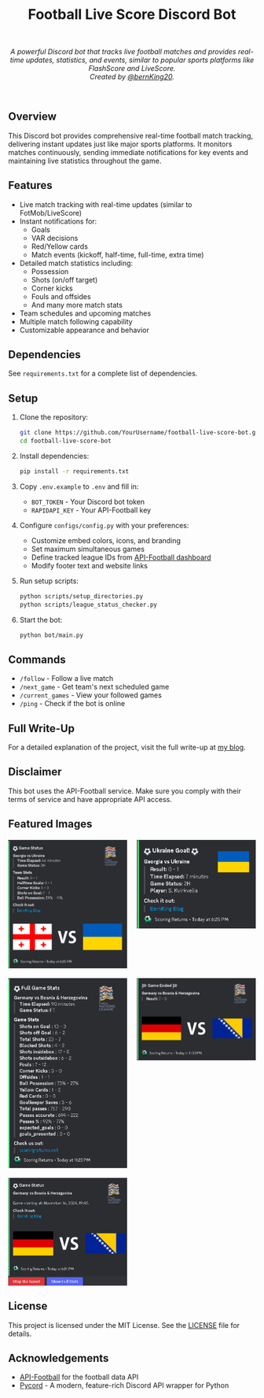 <div align="center">
  <h1>Football Live Score Discord Bot</h1>
  <br/>
  
  <p><i>A powerful Discord bot that tracks live football matches and provides real-time updates, statistics, and events, similar to popular sports platforms like FlashScore and LiveScore. <br/>Created by <a href="https://x.com/bernKing20">@bernKing20</a>.</i></p>
  <br />
</div>

## Overview

This Discord bot provides comprehensive real-time football match tracking, delivering instant updates just like major sports platforms. It monitors matches continuously, sending immediate notifications for key events and maintaining live statistics throughout the game.

## Features
- Live match tracking with real-time updates (similar to FotMob/LiveScore)
- Instant notifications for:
  - Goals
  - VAR decisions
  - Red/Yellow cards
  - Match events (kickoff, half-time, full-time, extra time)
- Detailed match statistics including:
  - Possession
  - Shots (on/off target)
  - Corner kicks
  - Fouls and offsides
  - And many more match stats
- Team schedules and upcoming matches
- Multiple match following capability
- Customizable appearance and behavior

## Dependencies
See `requirements.txt` for a complete list of dependencies.

## Setup
1. Clone the repository:
   ```bash
   git clone https://github.com/YourUsername/football-live-score-bot.git
   cd football-live-score-bot
   ```

2. Install dependencies:
   ```bash
   pip install -r requirements.txt
   ```

3. Copy `.env.example` to `.env` and fill in:
   - `BOT_TOKEN` - Your Discord bot token
   - `RAPIDAPI_KEY` - Your API-Football key

4. Configure `configs/config.py` with your preferences:
   - Customize embed colors, icons, and branding
   - Set maximum simultaneous games
   - Define tracked league IDs from [API-Football dashboard](https://dashboard.api-football.com/soccer/ids)
   - Modify footer text and website links

5. Run setup scripts:
   ```bash
   python scripts/setup_directories.py
   python scripts/league_status_checker.py
   ```

6. Start the bot:
   ```bash
   python bot/main.py
   ```

## Commands
- `/follow` - Follow a live match
- `/next_game` - Get team's next scheduled game
- `/current_games` - View your followed games
- `/ping` - Check if the bot is online

## Full Write-Up
For a detailed explanation of the project, visit the full write-up at [my blog](https://bernking.xyz/projects/football-bot).

## Disclaimer
This bot uses the API-Football service. Make sure you comply with their terms of service and have appropriate API access.

## Featured Images

<div align="center" style="display: grid; grid-template-columns: repeat(2, 1fr); gap: 20px; margin: 20px 0;">
  <img src="assets/images/bot1.png" alt="Bot Preview 1" style="width: 100%; max-width: 400px;"/>
  <img src="assets/images/bot2.png" alt="Bot Preview 2" style="width: 100%; max-width: 400px;"/>
  <img src="assets/images/bot3.png" alt="Bot Preview 3" style="width: 100%; max-width: 400px;"/>
  <img src="assets/images/bot4.png" alt="Bot Preview 4" style="width: 100%; max-width: 400px;"/>
  <img src="assets/images/bot5.png" alt="Bot Preview 5" style="width: 100%; max-width: 400px;"/>
</div>

## License
This project is licensed under the MIT License. See the [LICENSE](LICENSE) file for details.

## Acknowledgements
- [API-Football](https://www.api-football.com/) for the football data API
- [Pycord](https://github.com/Pycord-Development/pycord) - A modern, feature-rich Discord API wrapper for Python
